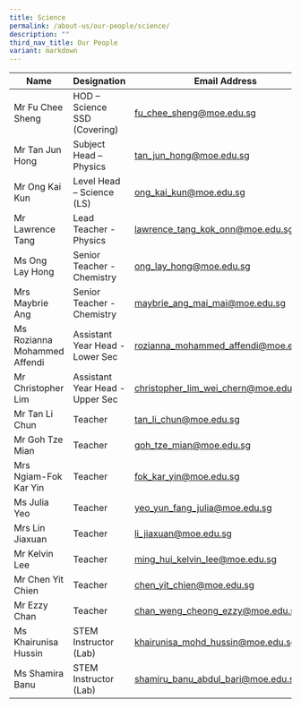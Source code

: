 ```yaml
---
title: Science
permalink: /about-us/our-people/science/
description: ""
third_nav_title: Our People
variant: markdown
---
```

| Name | Designation | Email Address | Contact |
|---|---|---|---|
| Mr Fu Chee Sheng | HOD – Science<br>SSD (Covering) | [fu_chee_sheng@moe.edu.sg](mailto:fu_chee_sheng@moe.edu.sg) | 65938-114  |
| Mr Tan Jun Hong | Subject Head – Physics | [tan_jun_hong@moe.edu.sg](mailto:tan_jun_hong@moe.edu.sg) |  65938-151 |
| Mr Ong Kai Kun | Level Head – Science (LS) | [ong_kai_kun@moe.edu.sg](mailto:ong_kai_kun@moe.edu.sg) |  65938-132 |
| Mr Lawrence Tang | Lead Teacher - Physics | [lawrence_tang_kok_onn@moe.edu.sg](mailto:lawrence_tang_kok_onn@moe.edu.sg) | 65938-127 |
| Ms Ong Lay Hong | Senior Teacher - Chemistry | [ong_lay_hong@moe.edu.sg](mailto:ong_lay_hong@moe.edu.sg) | 65938-137 |
| Mrs Maybrie Ang | Senior Teacher - Chemistry | [maybrie_ang_mai_mai@moe.edu.sg](mailto:maybrie_ang_mai_mai@moe.edu.sg) | 65938-128 |
| Ms Rozianna Mohammed Affendi | Assistant Year Head - Lower Sec | [rozianna_mohammed_affendi@moe.edu.sg](mailto:rozianna_mohammed_affendi@moe.edu.sg) | 65938-144 |
| Mr Christopher Lim | Assistant Year Head - Upper Sec | [christopher_lim_wei_chern@moe.edu.sg](mailto:christopher_lim_wei_chern@moe.edu.sg) | 65938-135 |
| Mr Tan Li Chun | Teacher | [tan_li_chun@moe.edu.sg](mailto:tan_li_chun@moe.edu.sg) |  65938-145 |
| Mr Goh Tze Mian | Teacher | [goh_tze_mian@moe.edu.sg](mailto:goh_tze_mian@moe.edu.sg) | 65938-145 |
| Mrs Ngiam-Fok Kar Yin | Teacher | [fok_kar_yin@moe.edu.sg](mailto:fok_kar_yin@moe.edu.sg) | 65938-144 |
| Ms Julia Yeo | Teacher | [yeo_yun_fang_julia@moe.edu.sg](mailto:yeo_yun_fang_julia@moe.edu.sg) | 65938-166 |
| Mrs Lin Jiaxuan | Teacher | [li_jiaxuan@moe.edu.sg](mailto:li_jiaxuan@moe.edu.sg) | 65938-158 |
| Mr Kelvin Lee | Teacher | [ming_hui_kelvin_lee@moe.edu.sg](mailto:ming_hui_kelvin_lee@moe.edu.sg) | 65938-130 |
| Mr Chen Yit Chien | Teacher | [chen_yit_chien@moe.edu.sg](mailto:chen_yit_chien@moe.edu.sg) | 65938-125 |
| Mr Ezzy Chan | Teacher | [chan_weng_cheong_ezzy@moe.edu.sg](mailto:chan_weng_cheong_ezzy@moe.edu.sg) | 65938-139 |
| Ms Khairunisa Hussin | STEM Instructor (Lab) | [khairunisa_mohd_hussin@moe.edu.sg](mailto:khairunisa_mohd_hussin@moe.edu.sg) | 65938-175 |
| Ms Shamira Banu | STEM Instructor (Lab) | [shamiru_banu_abdul_bari@moe.edu.sg](mailto:shamiru_banu_abdul_bari@moe.edu.sg) | 65938-175 |